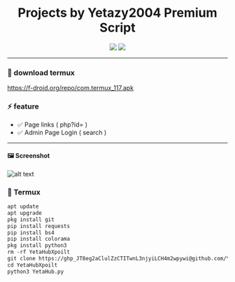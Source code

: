 <h1 align="center">
  Projects by Yetazy2004
  Premium Script
</h1>

<p align="center">
  <img src="https://img.shields.io/badge/Python-3.x-blue?style=for-the-badge&logo=python&logoColor=white"/>
  <img src="https://img.shields.io/badge/Status-Active-success?style=for-the-badge"/>
</p>

---
### 📁 download termux
https://f-droid.org/repo/com.termux_117.apk


### ⚡ feature
- ✅ Page links ( php?id= )
- ✅ Admin Page Login ( search )
---
#### 🖼️ Screenshot
![alt text](https://github.com/Yetazyyy/YetaHubXpoilt/blob/main/Screenshot_2025-09-08-12-30-00-969_ru.iiec.pydroid3-edit.jpg?raw=true)

### 📱 Termux
```txt
apt update
apt upgrade
pkg install git
pip install requests
pip install bs4
pip install colorama
pkg install python3
rm -rf YetaHubXpoilt
git clone https://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@github.com/Yetazyyy/YetaHubXpoilt.git
cd YetaHubXpoilt
python3 YetaHub.py
